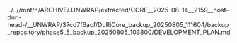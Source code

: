 ../..//mnt/h/ARCHIVE/.UNWRAP/extracted/CORE__2025-08-14__2159__host-duri-head-/__UNWRAP/37cd7f6acf/DuRiCore_backup_20250805_111604/backup_repository/phase5_5_backup_20250805_103800/DEVELOPMENT_PLAN.md